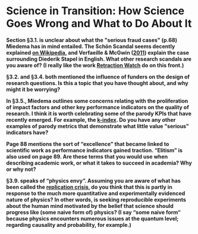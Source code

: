 # Science in Transition: How Science Goes Wrong and What to Do About It

**Section §3.1. is unclear about what the "serious fraud cases" (p.68) Miedema has in mind entailed. The Schön Scandal seems decently explained [on Wikipedia](https://en.wikipedia.org/wiki/Schön_scandal), and Verfaeille & McGwin ([2011](https://www.apa.org/science/about/psa/2011/12/diederik-stapel)) explain the case surrounding Diederik Stapel in English. What other research scandals are you aware of? (I really like the work [Retraction Watch](https://retractionwatch.com) do on this front.)**

**§3.2. and §3.4. both mentioned the influence of funders on the design of research questions. Is this a topic that you have thought about, and why might it be worrying?**

**In §3.5., Miedema outlines some concerns relating with the proliferation of impact factors and other key performance indicators on the quality of research. I think it is worth celebrating some of the parody KPIs that have recently emerged. For example, the [k-index](https://en.wikipedia.org/wiki/Kardashian_Index). Do you have any other examples of parody metrics that demonstrate what little value "serious" indicators have?**

**Page 88 mentions the sort of “excellence” that became linked to scientific work as performance indicators gained traction. “Elitism” is also used on page 89. Are these terms that you would use when describing academic work, or what it takes to succeed in academia? Why or why not?**

**§3.9. speaks of “physics envy”. Assuming you are aware of what has been called the [replication crisis](https://en.wikipedia.org/wiki/Replication_crisis), do you think that this is partly in response to the much more quantitative and experimentally evidenced nature of physics? In other words, is seeking reproducible experiments about the human mind motivated by the belief that science should progress like (some naive form of) physics? (I say “some naive form“ because physics encounters numerous issues at the quantum level; regarding causality and probability, for example.)**
